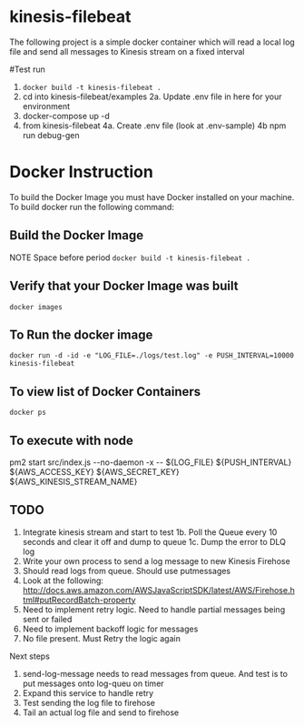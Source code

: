 # kinesis-filebeat

The following project is a simple docker container which will read a local log file
and send all messages to Kinesis stream on a fixed interval


#Test run 

1. `docker build -t kinesis-filebeat .`
2. cd into kinesis-filebeat/examples
2a. Update .env file in here for your environment
3. docker-compose up -d
4. from kinesis-filebeat 
4a. Create .env file (look at .env-sample)
4b npm run debug-gen

# Docker Instruction
To build the Docker Image you must have Docker installed on your machine.  To 
build docker run the following command:

## Build the Docker Image
NOTE Space before period
`docker build -t kinesis-filebeat .`

## Verify that your Docker Image was built
`docker images`

## To Run the docker image
`docker run -d -id -e "LOG_FILE=./logs/test.log" -e PUSH_INTERVAL=10000 kinesis-filebeat `

## To view list of Docker Containers
`docker ps`


## To execute with node
pm2 start src/index.js --no-daemon -x -- ${LOG_FILE} ${PUSH_INTERVAL} ${AWS_ACCESS_KEY} ${AWS_SECRET_KEY} ${AWS_KINESIS_STREAM_NAME}

## TODO
1. Integrate kinesis stream and start to test
1b. Poll the Queue every 10 seconds and clear it off and dump to queue
1c. Dump the error to DLQ log 
2. Write your own process to send a log message to new Kinesis Firehose
3. Should read logs from queue.  Should use putmessages
4. Look at the following:  
http://docs.aws.amazon.com/AWSJavaScriptSDK/latest/AWS/Firehose.html#putRecordBatch-property
5. Need to implement retry logic.  Need to handle partial messages being sent or failed
6. Need to implement backoff logic for messages
7. No file present.  Must Retry the logic again


Next steps
1. send-log-message needs to read messages from queue.  And test is to put messages onto log-queu on timer
2. Expand this service to handle retry
3. Test sending the log file to firehose
4. Tail an actual log file and send to firehose
